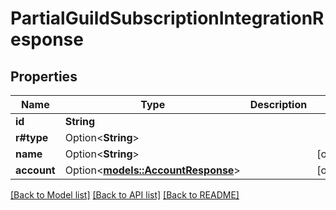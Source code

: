 # PartialGuildSubscriptionIntegrationResponse

## Properties

Name | Type | Description | Notes
------------ | ------------- | ------------- | -------------
**id** | **String** |  | 
**r#type** | Option<**String**> |  | 
**name** | Option<**String**> |  | [optional]
**account** | Option<[**models::AccountResponse**](AccountResponse.md)> |  | [optional]

[[Back to Model list]](../README.md#documentation-for-models) [[Back to API list]](../README.md#documentation-for-api-endpoints) [[Back to README]](../README.md)


